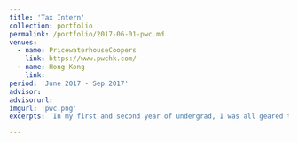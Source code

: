```yaml
---
title: 'Tax Intern'
collection: portfolio
permalink: /portfolio/2017-06-01-pwc.md
venues:
  - name: PricewaterhouseCoopers
    link: https://www.pwchk.com/
  - name: Hong Kong
    link: 
period: 'June 2017 - Sep 2017'
advisor:
advisorurl:
imgurl: 'pwc.png'
excerpts: 'In my first and second year of undergrad, I was all geared towards Business. I found CS more meaningful to myself only after this internship, when I got the most sense of fulfilment out of writing a script file that helped copying and scanning the tax reports.'

---
```

